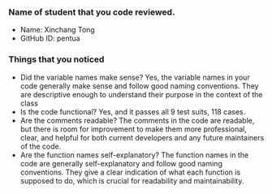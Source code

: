 ### Name of student that you code reviewed.
- Name: Xinchang Tong
- GitHub ID: pentua


### Things that you noticed
- Did the variable names make sense? 
    Yes, the variable names in your code generally make sense and follow good naming conventions. They are descriptive enough to understand their purpose in the context of the class
- Is the code functional?
    Yes, and it passes all 9 test suits, 118 cases.
- Are the comments readable?
    The comments in the code are readable, but there is room for improvement to make them more professional, clear, and helpful for both current developers and any future maintainers of the code. 
- Are the function names self-explanatory?
    The function names in the code are generally self-explanatory and follow good naming conventions. They give a clear indication of what each function is supposed to do, which is crucial for readability and maintainability. 

